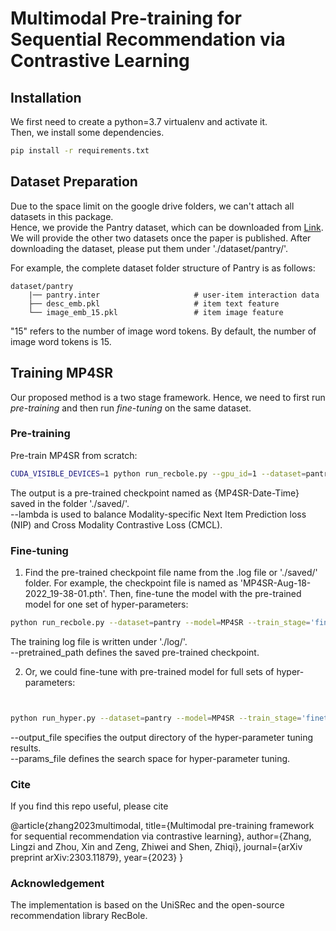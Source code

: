 # Multimodal Pre-training for Sequential Recommendation via Contrastive Learning

## Installation
We first need to create a python=3.7 virtualenv and activate it.\
Then, we install some dependencies.
```bash
pip install -r requirements.txt
```


## Dataset Preparation
Due to the space limit on the google drive folders, we can't attach all datasets in this package. \
Hence, we provide the Pantry dataset, which can be downloaded from [Link](https://drive.google.com/drive/folders/1dUoj5nPqhLXR1DoLHBgwWvkcsbjnIXdh?usp=share_link). 
We will provide the other two datasets once the paper is published. 
After downloading the dataset, please put them under './dataset/pantry/'.

For example, the complete dataset folder structure of Pantry is as follows:
```
dataset/pantry
    |── pantry.inter                     # user-item interaction data
    ├── desc_emb.pkl                     # item text feature
    └── image_emb_15.pkl                 # item image feature
```
"15" refers to the number of image word tokens. By default, the number of image word tokens is 15.

## Training MP4SR
Our proposed method is a two stage framework. Hence, we need to first run *pre-training* and then run *fine-tuning* on the same dataset.

### Pre-training
Pre-train MP4SR from scratch:
```bash
CUDA_VISIBLE_DEVICES=1 python run_recbole.py --gpu_id=1 --dataset=pantry --model=MP4SR --train_stage=pretrain --num_imgtokens=15 --learning_rate=0.001 --train_batch_size=1024 --lambda=0.01 --proj=False
```

The output is a pre-trained checkpoint named as {MP4SR-Date-Time} saved in the folder './saved/'. \
--lambda is used to balance Modality-specific Next Item Prediction loss (NIP) and Cross Modality Contrastive Loss
(CMCL). 


### Fine-tuning
1. Find the pre-trained checkpoint file name from the .log file or './saved/' folder. For example, the checkpoint file is named as 'MP4SR-Aug-18-2022_19-38-01.pth'.
Then, fine-tune the model with the pre-trained model for one set of hyper-parameters:
```bash
python run_recbole.py --dataset=pantry --model=MP4SR --train_stage='finetune' --num_imgtokens=15 --pretrained_path='./saved/MP4SR-Aug-18-2022_19-38-01.pth' --learning_rate=0.0001 --train_batch_size=1024 --weight_decay=0.001
```
The training log file is written under './log/'. \
--pretrained_path defines the saved pre-trained checkpoint.

2. Or, we could fine-tune with pre-trained model for full sets of hyper-parameters:
```bash


python run_hyper.py --dataset=pantry --model=MP4SR --train_stage='finetune' --num_imgtokens=15 --pretrained_path='./saved/MP4SR-Aug-18-2022_19-38-01.pth' --output_file='./log_tune/pantry.result' --params_file=hyper.test
```
--output_file specifies the output directory of the hyper-parameter tuning results. \
--params_file defines the search space for hyper-parameter tuning.

### Cite
If you find this repo useful, please cite

@article{zhang2023multimodal,
  title={Multimodal pre-training framework for sequential recommendation via contrastive learning},
  author={Zhang, Lingzi and Zhou, Xin and Zeng, Zhiwei and Shen, Zhiqi},
  journal={arXiv preprint arXiv:2303.11879},
  year={2023}
}

### Acknowledgement
The implementation is based on the UniSRec and the open-source recommendation library RecBole.
